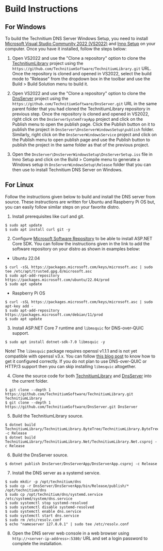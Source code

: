 # Build Instructions

## For Windows

To build the Technitium DNS Server Windows Setup, you need to install [Microsoft Visual Studio Community 2022 (VS2022)](https://visualstudio.microsoft.com/vs/) and [Inno Setup](https://jrsoftware.org/isinfo.php) on your computer. Once you have it installed, follow the steps below:

1. Open VS2022 and use the "Clone a repository" option to clone the [TechnitiumLibrary](https://github.com/TechnitiumSoftware/TechnitiumLibrary) project using the `https://github.com/TechnitiumSoftware/TechnitiumLibrary.git` URL. Once the repository is cloned and opened in VS2022, select the build mode to "Release" from the dropdown box in the toolbar and use the Build > Build Solution menu to build it.

2. Open VS2022 and use the "Clone a repository" option to clone the [DnsServer](https://github.com/TechnitiumSoftware/DnsServer) project using the `https://github.com/TechnitiumSoftware/DnsServer.git` URL in the same parent folder that you had cloned the TechnitiumLibrary repository in previous step. Once the repository is cloned and opened in VS2022, right click on the `DnsServerSystemTrayApp` project and click on the Publish menu to open the publish page. Click the Publish button on it to publish the project in `DnsServer\DnsServerWindowsSetup\publish` folder. Similarly, right click on the `DnsServerWindowsService` project and click on the Publish menu to open publish page and use the Publish button to publish the project in the same folder as that of the previous project.

3. Open the `DnsServer\DnsServerWindowsSetup\DnsServerSetup.iss` file in Inno Setup and click on the Build > Compile menu to generate a Windows setup in `DnsServerWindowsSetup\Release` folder that you can then use to install Technitium DNS Server on Windows.

## For Linux

Follow the instructions given below to build and install the DNS server from source. These instructions are written for Ubuntu and Raspberry Pi OS but, you can easily follow similar steps on your favorite distro.

1. Install prerequisites like curl and git.
```
$ sudo apt update
$ sudo apt install curl git -y
```

2. Configure [Microsoft Software Repository](https://learn.microsoft.com/en-us/windows-server/administration/linux-package-repository-for-microsoft-software) to be able to install ASP.NET Core SDK. You can follow the instructions given in the link to add the software repository on your distro as shown in examples below:

- Ubuntu 22.04
```
$ curl -sSL https://packages.microsoft.com/keys/microsoft.asc | sudo tee /etc/apt/trusted.gpg.d/microsoft.asc
$ sudo apt-add-repository https://packages.microsoft.com/ubuntu/22.04/prod
$ sudo apt update
```

- Raspberry Pi OS
```
$ curl -sSL https://packages.microsoft.com/keys/microsoft.asc | sudo apt-key add -
$ sudo apt-add-repository https://packages.microsoft.com/debian/11/prod
$ sudo apt update
```

3. Install ASP.NET Core 7 runtime and `libmsquic` for DNS-over-QUIC support.
```
$ sudo apt install dotnet-sdk-7.0 libmsquic -y
```

Note! The `libmsquic` package requires openssl v1.1.1 and is not yet compatible with openssl v3.x. You can follow [this blog post](https://blog.technitium.com/2023/02/configuring-dns-over-quic-and-https3.html) to know how to get it configured correctly. If you do not plan to use DNS-over-QUIC or HTTP/3 support then you can skip installing `libmsquic` altogether.

4. Clone the source code for both [TechnitiumLibrary](https://github.com/TechnitiumSoftware/TechnitiumLibrary) and [DnsServer](https://github.com/TechnitiumSoftware/DnsServer) into the current folder.
```
$ git clone --depth 1 https://github.com/TechnitiumSoftware/TechnitiumLibrary.git TechnitiumLibrary
$ git clone --depth 1 https://github.com/TechnitiumSoftware/DnsServer.git DnsServer
```

5. Build the TechnitiumLibrary source.
```
$ dotnet build TechnitiumLibrary/TechnitiumLibrary.ByteTree/TechnitiumLibrary.ByteTree.csproj -c Release
$ dotnet build TechnitiumLibrary/TechnitiumLibrary.Net/TechnitiumLibrary.Net.csproj -c Release
```

6. Build the DnsServer source.
```
$ dotnet publish DnsServer/DnsServerApp/DnsServerApp.csproj -c Release
```

7. Install the DNS server as a systemd service.
```
$ sudo mkdir -p /opt/technitium/dns
$ sudo cp -r DnsServer/DnsServerApp/bin/Release/publish/* /opt/technitium/dns
$ sudo cp /opt/technitium/dns/systemd.service /etc/systemd/system/dns.service
$ sudo systemctl stop systemd-resolved
$ sudo systemctl disable systemd-resolved
$ sudo systemctl enable dns.service
$ sudo systemctl start dns.service
$ sudo rm /etc/resolv.conf
$ echo "nameserver 127.0.0.1" | sudo tee /etc/resolv.conf
```

8. Open the DNS server web console in a web browser using `http://<server-ip-address>:5380/` URL and set a login password to complete the installation.
